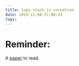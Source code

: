 ```yaml
---
title: Copy stack in coroutine
date: 2019-11-08 21:06:23
tags:
---
```


**Reminder:**
=============

A [paper](http://akira.ruc.dk/~keld/research/COROUTINE/COROUTINE-1.0/DOC/COROUTINE_REPORT.pdf) to read.
